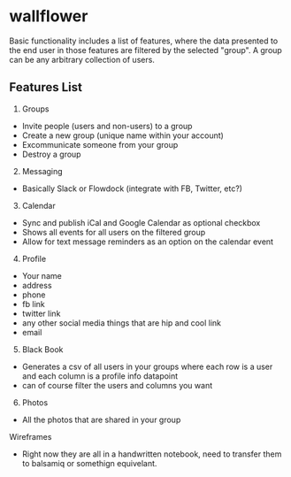 # wallflower

Basic functionality includes a list of features, where the data presented
to the end user in those features are filtered by the selected "group".  A group
can be any arbitrary collection of users.

## Features List
1. Groups
  - Invite people (users and non-users) to a group
  - Create a new group (unique name within your account)
  - Excommunicate someone from your group
  - Destroy a group
2. Messaging
  - Basically Slack or Flowdock (integrate with FB, Twitter, etc?)
3. Calendar
  - Sync and publish iCal and Google Calendar as optional checkbox
  - Shows all events for all users on the filtered group
  - Allow for text message reminders as an option on the calendar event
4. Profile
  - Your name
  - address
  - phone
  - fb link
  - twitter link
  - any other social media things that are hip and cool link
  - email
5. Black Book
  - Generates a csv of all users in your groups where each row is a user and each column is a profile info datapoint
  - can of course filter the users and columns you want
6. Photos
  - All the photos that are shared in your group

Wireframes
  - Right now they are all in a handwritten notebook, need to transfer them to balsamiq or somethign equivelant.
